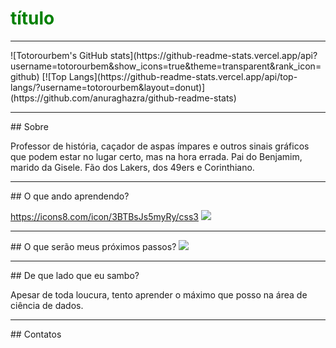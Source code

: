 <html>
  
<head>
    <meta name="viewport" content=
        "width=device-width, initial-scale=1" />
    <link rel="stylesheet" href=
"https://cdnjs.cloudflare.com/ajax/libs/font-awesome/4.7.0/css/font-awesome.min.css" />

# título
<hr>
![Totorourbem's GitHub stats](https://github-readme-stats.vercel.app/api?username=totorourbem&show_icons=true&theme=transparent&rank_icon=github)
[![Top Langs](https://github-readme-stats.vercel.app/api/top-langs/?username=totorourbem&layout=donut)](https://github.com/anuraghazra/github-readme-stats)
<hr>
## Sobre

Professor de história, caçador de aspas ímpares e outros sinais gráficos que podem estar no lugar certo, mas na hora errada. Pai do Benjamim, marido da Gisele. Fão dos Lakers, dos 49ers e Corinthiano.

<hr>
## O que ando aprendendo?

https://icons8.com/icon/3BTBsJs5myRy/css3
<img src="https://devicons.dev.br/icons?icon=Python,R,MySQL,HTML,CSS,JavaScript&size=150&theme=light" />
<hr>
## O que serão meus próximos passos?
<img src="https://devicons.dev.br/icons?icon=MongoDB,Redis,CS,DotNet&size=150&theme=dark" />
                          
<hr>
## De que lado que eu sambo?

Apesar de toda loucura, tento aprender o máximo que posso na área de ciência de dados.

<hr>
## Contatos
<style>
        .fa:hover {
            opacity: 0.9;
        }
  
        .fa-linkedin {
            background: #0e76a8;
            color: white;
        }
  
        .fa-square-x-twitter {
            background: #000000;
            color: white;
        }
  
        .fa-square-facebook {
            background: #3b5998;
            color: white;
        }

	.fa-square-whatsapp {
            background: #25D366;
            color: white;
        }
  
	.fa-medium {
            background: #000000;
            color: white;
        }

        .fa-brands {
            padding: 20px;
            font-size: 40px;
            width: 60px;
            text-decoration: none;
            margin: 5px 80px;
        }
  
        h1 {
            color: green;
        }
    </style>
</head>
  
<body>
    <center>
        <h1>TotoroUrbem</h1>
        <h3>Social Media Icons</h3>
  
        <!-- Add font awesome icons
	
	<a href="#" class="fa-brands fa-square-x-twitter fa-beat-fade"></i>
	<a href="#" class="fa-brands fa-square-facebook fa-beat-fade"></i>
	<a href="#" class="fa-brands fa-linkedin fa-bounce"></i>
	<a href="#" class="fa-brands fa-square-github fa-bounce"></i>
	<a href="#" class="fa-brands fa-square-whatsapp fa-beat-fade"></i>
	<a href="#" class="fa-brands fa-medium fa-beat"></i>
        
    </center>
</body>
  
</html>
